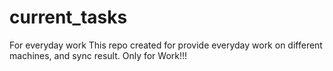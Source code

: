 # current_tasks
For everyday work
This repo created for provide everyday work on different machines, and sync result.
Only for Work!!!
